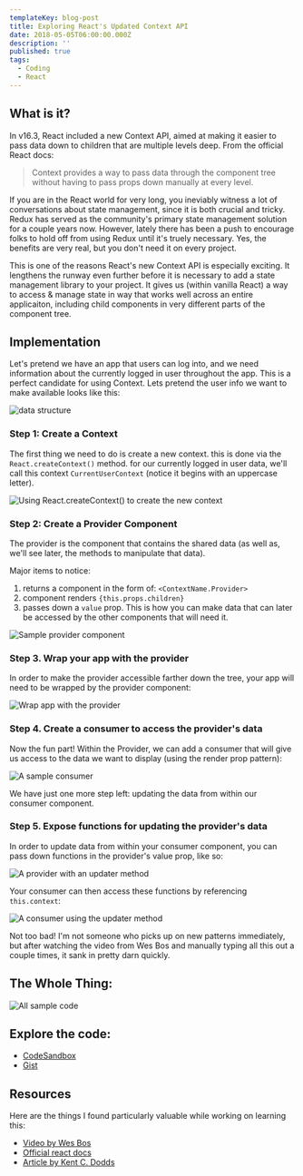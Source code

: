 ```yaml
---
templateKey: blog-post
title: Exploring React's Updated Context API
date: 2018-05-05T06:00:00.000Z
description: ''
published: true 
tags:
  - Coding
  - React
---
```


## What is it?

In v16.3, React included a new Context API, aimed at making it easier to pass data down to children that are multiple levels deep. From the official React docs:

> Context provides a way to pass data through the component tree without having to pass props down manually at every level.

If you are in the React world for very long, you ineviably witness a lot of conversations about state management, since it is both crucial and tricky. Redux has served as the community's primary state management solution for a couple years now. However, lately there has been a push to encourage folks to hold off from using Redux until it's truely necessary. Yes, the benefits are very real, but you don't need it on every project.

This is one of the reasons React's new Context API is especially exciting. It lengthens the runway even further before it is necessary to add a state management library to your project. It gives us (within vanilla React) a way to access & manage state in way that works well across an entire applicaiton, including child components in very different parts of the component tree.

## Implementation

Let's pretend we have an app that users can log into, and we need information about the currently logged in user throughout the app. This is a perfect candidate for using Context. Lets pretend the user info we want to make available looks like this:

![data structure](/img/contextapi-01-data-structure.png)

### Step 1: Create a Context

The first thing we need to do is create a new context. this is done via the `React.createContext()` method. for our currently logged in user data, we'll call this context `CurrentUserContext` (notice it begins with an uppercase letter).

![Using React.createContext() to create the new context](/img/contextapi-02-create-context.png)

### Step 2: Create a Provider Component

The provider is the component that contains the shared data (as well as, we'll see later, the methods to manipulate that data).

Major items to notice:

1.  returns a component in the form of: `<ContextName.Provider>`
2.  component renders `{this.props.children}`
3.  passes down a `value` prop. This is how you can make data that can later be accessed by the other components that will need it.

![Sample provider component](/img/contextapi-03-provider.png)

### Step 3. Wrap your app with the provider

In order to make the provider accessible farther down the tree, your app will need to be wrapped by the provider component:

![Wrap app with the provider](/img/contextapi-04-wrap-provider.png)

### Step 4. Create a consumer to access the provider's data

Now the fun part! Within the Provider, we can add a consumer that will give us access to the data we want to display (using the render prop pattern):

![A sample consumer](/img/contextapi-05-consumer.png)

We have just one more step left: updating the data from within our consumer component.

### Step 5. Expose functions for updating the provider's data

In order to update data from within your consumer component, you can pass down functions in the provider's value prop, like so:

![A provider with an updater method](/img/contextapi-06-provider-w-updater.png)

Your consumer can then access these functions by referencing `this.context`:

![A consumer using the updater method](/img/contextapi-07-consumer-w-updater.png)

Not too bad! I'm not someone who picks up on new patterns immediately, but after watching the video from Wes Bos and manually typing all this out a couple times, it sank in pretty darn quickly.

## The Whole Thing:

![All sample code](/img/contextapi-08-all.png)

## Explore the code:

* [CodeSandbox](https://codesandbox.io/s/4x5vv4x970)
* [Gist](https://gist.github.com/markadamfoster/bbaaf2e8e2f131eb1d848dcf167317f1)

## Resources

Here are the things I found particularly valuable while working on learning this:

* [Video by Wes Bos](https://wesbos.com/react-context/)
* [Official react docs](https://reactjs.org/docs/context.html)
* [Article by Kent C. Dodds](https://medium.com/dailyjs/reacts-%EF%B8%8F-new-context-api-70c9fe01596b)
